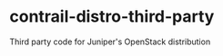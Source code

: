 contrail-distro-third-party
===========================

Third party code for Juniper's OpenStack distribution
